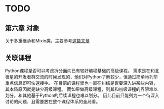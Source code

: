 # TODO

## 第六章 对象

关于多重继承和Mixin类，主要参考[这篇文章](https://blog.hszofficial.site/TutorialForPython/语法篇/面向对象惯用法/多重继承和Mixin.html#:~:text=Mixin是一种非常谨慎的多重继承用法%2C它的特点是%3A%201%20Mixin%20类是单一职责的%202,Mixin%20类对宿主类一无所知%203%20不存在超类方法调用%28super%29以避免引入%20MRO%20查找顺序问题)

## 关联课程

Python课程是否可以考虑拆分面向已有较好编程基础的高级课程。
需求是在和北极星的开发者群交流的时候发现的，他们对Python了解较少，但通过简单地列举重点信息即可快速接手。
在目前的课程里也一直在纠结是否要深入讲某些内容，其本质原因就是缺少高级课程。
而如果做高级课程，则其和初级课程的界限难以划分，和其他基于Python的后续课程也难以划分。
因此目前只能列为一个待深入讨论的问题，且需要放在整个课程体系的全局看。
